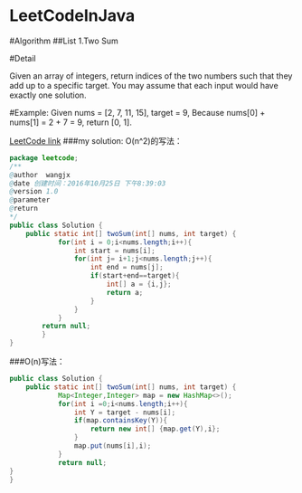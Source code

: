 # LeetCodeInJava
#Algorithm
##List
1.Two Sum




#Detail

Given an array of integers, return indices of the two numbers such that they add up to a specific target.
You may assume that each input would have exactly one solution.

#Example:
Given nums = [2, 7, 11, 15], target = 9,
Because nums[0] + nums[1] = 2 + 7 = 9,
return [0, 1].

[LeetCode link](https://leetcode.com/problems/two-sum/)
###my solution:
O(n^2)的写法：

```java
package leetcode;
/** 
@author  wangjx 
@date 创建时间：2016年10月25日 下午8:39:03 
@version 1.0 
@parameter 
@return 
*/
public class Solution {
    public static int[] twoSum(int[] nums, int target) {
	        for(int i = 0;i<nums.length;i++){
	            int start = nums[i];
	            for(int j= i+1;j<nums.length;j++){
	            	int end = nums[j];
	            	if(start+end==target){
	            		int[] a = {i,j};
	            		return a;
	            	}
	            }
	        }
		return null;
	    }
}
```


###O(n)写法：
```java
public class Solution {
    public static int[] twoSum(int[] nums, int target) {
	        Map<Integer,Integer> map = new HashMap<>();
	        for(int i =0;i<nums.length;i++){
	            int Y = target - nums[i];
	            if(map.containsKey(Y)){
	                return new int[] {map.get(Y),i}; 
	            }
	            map.put(nums[i],i);
	        }
	        return null;
}
}
```
